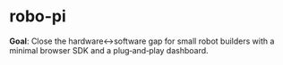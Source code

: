# robo-pi

**Goal**: Close the hardware↔software gap for small robot builders with a minimal browser SDK and a plug‑and‑play dashboard.
